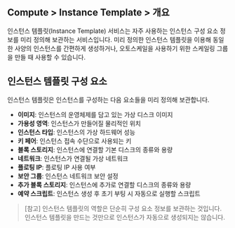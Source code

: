 ## Compute > Instance Template > 개요

인스턴스 템플릿(Instance Template) 서비스는 자주 사용하는 인스턴스 구성 요소 정보를 미리 정의해 보관하는 서비스입니다. 미리 정의한 인스턴스 템플릿을 이용해 동일한 사양의 인스턴스를 간편하게 생성하거나, 오토스케일을 사용하기 위한 스케일링 그룹을 만들 때 사용할 수 있습니다.

## 인스턴스 템플릿 구성 요소
인스턴스 템플릿은 인스턴스를 구성하는 다음 요소들을 미리 정의해 보관합니다.

* **이미지**: 인스턴스의 운영체제를 담고 있는 가상 디스크 이미지
* **가용성 영역**: 인스턴스가 만들어질 물리적인 위치
* **인스턴스 타입**: 인스턴스의 가상 하드웨어 성능
* **키 페어**: 인스턴스 접속 수단으로 사용되는 키
* **블록 스토리지**: 인스턴스에 연결할 기본 디스크의 종류와 용량
* **네트워크**: 인스턴스가 연결될 가상 네트워크
* **플로팅 IP**: 플로팅 IP 사용 여부
* **보안 그룹**: 인스턴스 네트워크 보안 설정
* **추가 블록 스토리지**: 인스턴스에 추가로 연결할 디스크의 종류와 용량
* **예약 스크립트**: 인스턴스 생성 후 초기 부팅 시 자동으로 실행할 스크립트

> [참고]
> 인스턴스 템플릿의 역할은 단순히 구성 요소 정보를 보관하는 것입니다.
> 인스턴스 템플릿을 만드는 것만으로 인스턴스가 자동으로 생성되지는 않습니다.
